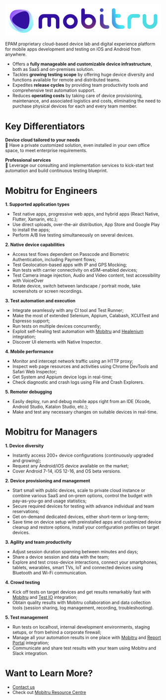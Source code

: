 [![Mobitru full logo](/profile/Mobitru-full-mark-transparent.svg)](https://mobitru.com/)

EPAM proprietary cloud-based device lab and digital experience platform for mobile apps development and testing on iOS and Android from anywhere.
* Offers a **fully manageable and customizable device infrastructure**, both as SaaS and on-premises solution.
* Tackles **growing testing scope** by offering huge device diversity and functions available for remote and distributed teams.
* Expedites **release cycles** by providing team productivity tools and comprehensive test automation support.
* Reduces **operating costs** by taking care of device provisioning, maintenance, and associated logistics and costs, eliminating the need to purchase physical devices for each and every team member.

# Key Differentiators 
**Device cloud tailored to your needs**  
:key: Have a private customized solution, even installed in your own office space, to meet enterprise requirements.

**Professional services**  
:key: Leverage our consulting and implementation services to kick-start test automation and build continuous testing blueprint.

# Mobitru for Engineers  
**1. Supported application types**  
   * Test native apps, progressive web apps, and hybrid apps (React Native, Flutter, Xamarin, etc.);
   * Use direct uploads, over-the-air distribution, App Store and Google Play to install the apps;
   * Perform A/B live testing simultaneously on several devices.

**2. Native device capabilities**
   * Access test flows dependent on Passcode and Biometric Authentication, including Payment flows;
   * Test Geolocation-based apps with IP and GPS Mocking;
   * Run tests with carrier connectivity on eSIM-enabled devices;
   * Test Camera image injection, Audio and Video content, test accessibility with VoiceOver
   * Rotate device, switch between landscape / portrait mode, take screenshots or screen recordings.

**3. Test automation and execution**
   * Integrate seamlessly with any CI tool and Test Runner;
   * Make the most of extended Selenium, Appium, Calabash, XCUITest and Espresso support;
   * Run tests on multiple devices concurrently;
   * Exploit self-healing test automation with [Mobitru](https://mobitru.com/) and [Healenium](https://healenium.io/) integration;
   * Discover UI elements with Native Inspector.

**4. Mobile performance**
   * Monitor and intercept network traffic using an HTTP proxy;
   * Inspect web page resources and activities using Chrome DevTools and Safari Web Inspector;
   * Get System and Appium device logs in real-time;
   * Check diagnostic and crash logs using File and Crash Explorers.

**5. Remoter debugging**
   * Easily deploy, run and debug mobile apps right from an IDE (Xcode, Android Studio, Katalon Studio, etc.);
   * Make and test any necessary changes on suitable devices in real-time.

# Mobitru for Managers  
**1. Device diversity**
   * Instantly access 200+ device configurations (continuously upgraded and growing);
   * Request any Android/iOS device available on the market;
   * Cover Android 7-14, iOS 12-16, and OS beta versions.

**2. Device provisioning and management**
   * Start small with public devices, scale to private cloud instance or combine various SaaS and on-prem options, control the budget with pay-as-you-go and usage statistics;
   * Secure required devices for testing with advance individual and team reservations;
   * Get on-demand dedicated devices, either short-term or long-term;
   * Save time on device setup with preinstalled apps and customized device cleanup and restore options, install your configuration profiles on target devices.

**3. Agility and team productivity**
   * Adjust session duration spanning between minutes and days;
   * Share a device session and data with the team;
   * Explore and test cross-device interactions, connect your smartphones, tablets, wearables, smart TVs, IoT and connected devices using Bluetooth and Wi-Fi communication.

**4. Crowd testing**
   * Kick off tests on target devices and get results remarkably fast with [Mobitru](https://mobitru.com/) and [Test IO](https://test.io/) integration;
   * Obtain quality results with Mobitru collaboration and data collection tools (session sharing, log management, recording, troubleshooting).

**5. Test management**
   * Run tests on localhost, internal development environments, staging setups, or from behind a corporate firewall;
   * Manage all your automation results in one place with [Mobitru](https://mobitru.com/) and [Report Portal](https://reportportal.io/) integration;
   * Communicate and share test results with your team using Mobitru and Slack integration.

# Want to Learn More?
* [Contact us](https://mobitru.com/#contact-us)
* Check out [Mobitru Resource Centre](https://docs.mobitru.com/)
